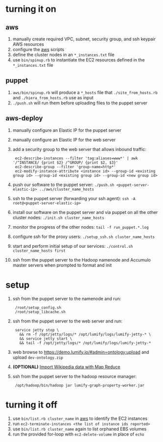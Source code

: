 turning it on
=============

aws
---
1. manually create required VPC, subnet, security group, and ssh keypair AWS resources
1. configure the [aws](https://github.com/dsingley/aws) scripts
1. define the cluster nodes in an `*_instances.txt` file
1. use `bin/spinup.rb` to instantiate the EC2 resources defined in the `*_instances.txt` file

puppet
------
1. `aws/bin/spinup.rb` will produce a `*_hosts` file that `./site_from_hosts.rb` and `./hiera_from_hosts.rb` use as input
1. `./push.sh` will run them before uploading files to the puppet server

aws-deploy
----------
1. manually configure an Elastic IP for the puppet server
1. manually configure an Elastic IP for the web server
1. add a security group to the web server that allows inbound traffic:

        ec2-describe-instances --filter 'tag:aliases=www*' | awk '/^INSTANCE/ {print $2} /^GROUP/ {print $2, $3}'
        ec2-describe-group --filter 'group-name=http*'
        ec2-modify-instance-attribute <instance id> --group-id <existing group id> --group-id <existing group id> --group-id <new group id>

1. push our software to the puppet server: `./push.sh <puppet-server-elastic-ip> ../aws/cluster_name_hosts`
1. ssh to the puppet server (forwarding your ssh agent): `ssh -A root@<puppet-server-elastic-ip>`
1. install our software on the puppet server and via puppet on all the other cluster nodes: `./init.sh cluster_name_hosts`
1. monitor the progress of the other nodes: `tail -f run_puppet.*.log`
1. configure ssh for the proxy users: `./setup_ssh.sh cluster_name_hosts`
1. start and perform initial setup of our services: `./control.sh cluster_name_hosts first`
1. ssh from the puppet server to the Hadoop namenode and Accumulo master servers when prompted to format and init

setup
=====

1. ssh from the puppet server to the namenode and run:

        /root/setup_config.sh
        /root/setup_libcache.sh

1. ssh from the puppet server to the web server and run:

        service jetty stop \
          && rm -f /opt/jetty/logs/* /opt/lumify/logs/lumify-jetty-* \
          && service jetty start \
          && tail -f /opt/jetty/logs/* /opt/lumify/logs/lumify-jetty-*

1. web browse to https://demo.lumify.io/#admin=ontology:upload and upload `dev-ontology.zip`

1. **(OPTIONAL)** [Import Wikipedia data with Map Reduce](https://github.com/lumifyio/lumify/blob/master/datasets/wikipedia/README.md)

1. ssh from the puppet server to the hadoop resource manager:

        /opt/hadoop/bin/hadoop jar lumify-graph-property-worker.jar

turning it off
==============
1. use `bin/list.rb cluster_name` in [aws](https://github.com/dsingley/aws) to identify the EC2 instances
1. run `ec2-terminate-instances <the list of instance ids reported>`
1. use `bin/list.rb cluster_name` again to list orphaned EBS volumes
1. run the provided for-loop with `ec2-delete-volume` in place of `echo`
